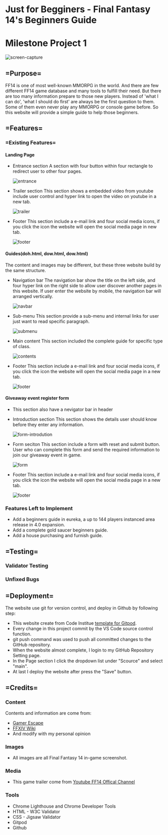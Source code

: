 # Just for Begginers - Final Fantasy 14's Beginners Guide
# Milestone Project 1
![screen-capture](readme-img/showondevices.png)

## =Purpose=
FF14 is one of most well-known MMORPG in the world. And there are few different FF14 game database and many tools to fulfill their need. But there are too many information prepare to those new players. Instead of 'what I can do', 'what I should do first' are always be the first question to them. Some of them even never play any MMORPG or console game before. So this website will provide a simple guide to help those beginners.

## =Features=
### =Existing Features=
#### Landing Page
* Entrance section
  A section with four button within four rectangle to redirect user to other four pages.

  ![entrance](readme-img/entrance.png)

* Trailer section
  This section shows a embedded video from youtube include user control and hyper link to open the video on youtube in a new tab.

  ![trailer](readme-img/trailer.png)

* Footer
  This section include a e-mail link and four social media icons, if you click the icon the website will open the social media page in new tab.

  ![footer](readme-img/footer.png)

#### Guides(doh.html, dow.html, dow.html)
The content and images may be different, but these three website build by the same structure.
* Navigation bar
  The navigation bar show the title on the left side, and four hyper link on the right side to allow user discover another pages in this website. If user enter the website by mobile, the navigation bar will arranged vertically.

  ![navbar](readme-img/navbar.png)

* Sub-menu
  This section provide a sub-menu and internal links for user just want to read specific paragraph.

  ![submenu](readme-img/submenu.png)

* Main content
  This section included the complete guide for specific type of class.

  ![contents](readme-img/maincontent.png)

* Footer
  This section include a e-mail link and four social media icons, if you click the icon the website will open the social media page in a new tab.

  ![footer](readme-img/footer.png)

#### Giveaway event register form
* This section also have a nevigator bar in header
* Introduction section
  This section shows the details user should know before they enter any information.

  ![form-introdution](readme-img/form-intro.png)

* Form seciton
  This section include a form with reset and submit button. User who can complete this form and send the required information to join our giveaway event in game. 

  ![form](readme-img/form.png)

* Footer
  This section include a e-mail link and four social media icons, if you click the icon the website will open the social media page in a new tab.

  ![footer](readme-img/footer.png)

### Features Left to Implement
* Add a beginners guide in eureka, a up to 144 players instanced area release in 4.0 expansion.
* Add a complete gold saucer beginners guide.
* Add a house purchasing and furnish guide.

## =Testing=

### Validator Testing

### Unfixed Bugs



## =Deployment=
The website use git for version control, and deploy in Github by following step:

* This website create from Code Institue [template for Gitpod](https://github.com/Code-Institute-Org/gitpod-full-template).
* Every change in this project commit by the VS Code source control function.
* git push command was used to push all committed changes to the GitHub repository.
* When the website almost complete, I login to my GitHub Repository Setting page.
* In the Page section I click the dropdown list under "Scource" and select "main".
* At last I deploy the website after press the "Save" button.


## =Credits=
### Content
  Contents and information are come from:
* [Gamer Escape](https://ffxiv.gamerescape.com/wiki/Main_Page)
* [FFXIV Wiki](https://ffxiv.consolegameswiki.com/wiki/FF14_Wiki)
* And modify with my personal opinion

### Images
* All images are all Final Fantasy 14 in-game screenshot.

### Media
* This game trailer come from [Youtube FF14 Offical Channel](https://www.youtube.com/embed/zTTtd6bnhFs)

### Tools
* Chrome Lighthouse and Chrome Developer Tools
* HTML - W3C Validator
* CSS - Jigsaw Validator
* Gitpod
* Github
